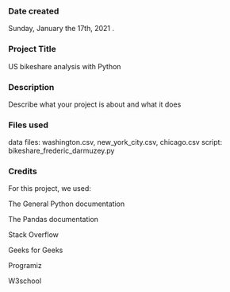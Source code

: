 ### Date created
Sunday, January the 17th, 2021 .

### Project Title
US bikeshare analysis with Python

### Description
Describe what your project is about and what it does

### Files used
data files: washington.csv, new_york_city.csv, chicago.csv
script: bikeshare_frederic_darmuzey.py

### Credits
For this project, we used:

The General Python documentation

The Pandas documentation

Stack Overflow

Geeks for Geeks

Programiz

W3school


